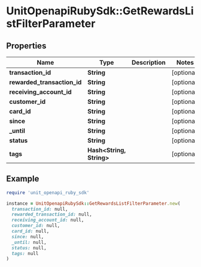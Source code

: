 # UnitOpenapiRubySdk::GetRewardsListFilterParameter

## Properties

| Name | Type | Description | Notes |
| ---- | ---- | ----------- | ----- |
| **transaction_id** | **String** |  | [optional] |
| **rewarded_transaction_id** | **String** |  | [optional] |
| **receiving_account_id** | **String** |  | [optional] |
| **customer_id** | **String** |  | [optional] |
| **card_id** | **String** |  | [optional] |
| **since** | **String** |  | [optional] |
| **_until** | **String** |  | [optional] |
| **status** | **String** |  | [optional] |
| **tags** | **Hash&lt;String, String&gt;** |  | [optional] |

## Example

```ruby
require 'unit_openapi_ruby_sdk'

instance = UnitOpenapiRubySdk::GetRewardsListFilterParameter.new(
  transaction_id: null,
  rewarded_transaction_id: null,
  receiving_account_id: null,
  customer_id: null,
  card_id: null,
  since: null,
  _until: null,
  status: null,
  tags: null
)
```

